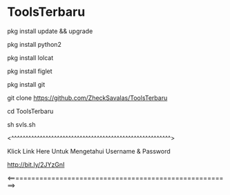 # ToolsTerbaru
pkg install update && upgrade

pkg install python2

pkg install lolcat

pkg install figlet

pkg install git

git clone https://github.com/ZheckSavalas/ToolsTerbaru

cd ToolsTerbaru

sh svls.sh

<^^^^^^^^^^^^^^^^^^^^^^^^^^^^^^^^^^^^^^^^^^^^^^^^^^^^^^^^>

Klick Link Here Untuk Mengetahui Username & Password  

http://bit.ly/2JYzGnI                   

<========================================================>
